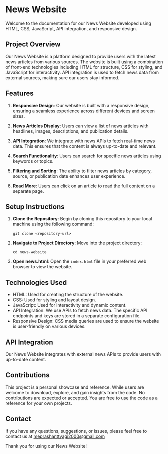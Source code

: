 # News Website

Welcome to the documentation for our News Website developed using HTML, CSS, JavaScript, API integration, and responsive design.

## Project Overview

Our News Website is a platform designed to provide users with the latest news articles from various sources.
The website is built using a combination of front-end technologies including HTML for structure, CSS for styling,
and JavaScript for interactivity. API integration is used to fetch news data from external sources, making sure our users stay informed.

## Features

1. **Responsive Design**: Our website is built with a responsive design, ensuring a seamless experience across different devices and screen sizes.

2. **News Articles Display**: Users can view a list of news articles with headlines, images, descriptions, and publication details.

3. **API Integration**: We integrate with news APIs to fetch real-time news data. This ensures that the content is always up-to-date and relevant.

4. **Search Functionality**: Users can search for specific news articles using keywords or topics.

5. **Filtering and Sorting**: The ability to filter news articles by category, source, or publication date enhances user experience.

6. **Read More**: Users can click on an article to read the full content on a separate page.

## Setup Instructions

1. **Clone the Repository**: Begin by cloning this repository to your local machine using the following command:
   
   ```
   git clone <repository-url>
   ```

2. **Navigate to Project Directory**: Move into the project directory:
   
   ```
   cd news-website
   ```

3. **Open news.html**: Open the `index.html` file in your preferred web browser to view the website.

## Technologies Used

- HTML: Used for creating the structure of the website.
- CSS: Used for styling and layout design.
- JavaScript: Used for interactivity and dynamic content.
- API Integration: We use APIs to fetch news data. The specific API endpoints and keys are stored in a separate configuration file.
- Responsive Design: CSS media queries are used to ensure the website is user-friendly on various devices.

## API Integration

Our News Website integrates with external news APIs to provide users with up-to-date content.

## Contributions

This project is a personal showcase and reference. 
While users are welcome to download, explore, and gain insights from the code.
No contributions are expected or accepted. You are free to use the code as a reference for your own projects.


## Contact

If you have any questions, suggestions, or issues, please feel free to contact us at meprashanttyagi2000@gmail.com

Thank you for using our News Website!
